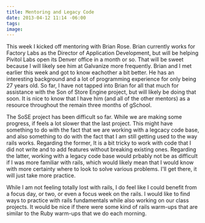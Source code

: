 ```yaml
---
title: Mentoring and Legacy Code
date: 2013-04-12 11:14 -06:00
tags:
image:
---
```


This week I kicked off mentoring with Brian Rose.  Brian currently works for Factory Labs as the Director of Application Development, but will be helping Pivitol Labs open its Denver office in a month or so.  That will be sweet because I will likely see him at Galvanize more frequently.  Brian and I met earlier this week and got to know eachother a bit better.  He has an interesting background and a lot of programming experience for only being 27 years old.  So far, I have not tapped into Brian for all that much for assistance with the Son of Store Engine project, but will likely be doing that soon.  It is nice to know that I have him (and all of the other mentors) as a resource throughout the remain three months of gSchool.

The SoSE project has been difficult so far.  While we are making some progress, if feels a lot slower that the last project.  This might have something to do with the fact that we are working with a legcacy code base, and also something to do with the fact that I am still getting used to the way rails works.  Regarding the former, It is a bit tricky to work with code that I did not write and to add features without breaking existing ones.  Regarding the latter, working with a legacy code base would prbably not be as difficult if I was more familiar with rails, which would likely mean that I would know with more certainty where to look to solve various problems.  I'll get there, it will just take more practice.

While I am not feeling totally lost with rails, I do feel like I could benefit from a focus day, or two, or even a focus week on the rails.  I would like to find ways to practice with rails fundamentals while also working on our class projects.  It would be nice if there were some kind of rails warm-ups that are similar to the Ruby warm-ups that we do each morning.
